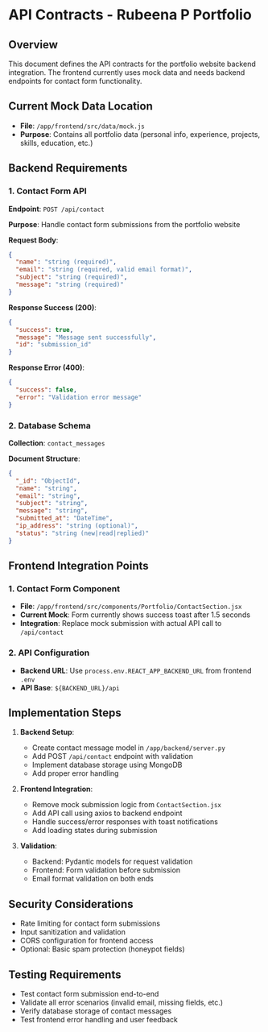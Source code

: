 # API Contracts - Rubeena P Portfolio

## Overview
This document defines the API contracts for the portfolio website backend integration. The frontend currently uses mock data and needs backend endpoints for contact form functionality.

## Current Mock Data Location
- **File**: `/app/frontend/src/data/mock.js`
- **Purpose**: Contains all portfolio data (personal info, experience, projects, skills, education, etc.)

## Backend Requirements

### 1. Contact Form API

**Endpoint**: `POST /api/contact`

**Purpose**: Handle contact form submissions from the portfolio website

**Request Body**:
```json
{
  "name": "string (required)",
  "email": "string (required, valid email format)",
  "subject": "string (required)",
  "message": "string (required)"
}
```

**Response Success (200)**:
```json
{
  "success": true,
  "message": "Message sent successfully",
  "id": "submission_id"
}
```

**Response Error (400)**:
```json
{
  "success": false,
  "error": "Validation error message"
}
```

### 2. Database Schema

**Collection**: `contact_messages`

**Document Structure**:
```json
{
  "_id": "ObjectId",
  "name": "string",
  "email": "string", 
  "subject": "string",
  "message": "string",
  "submitted_at": "DateTime",
  "ip_address": "string (optional)",
  "status": "string (new|read|replied)"
}
```

## Frontend Integration Points

### 1. Contact Form Component
- **File**: `/app/frontend/src/components/Portfolio/ContactSection.jsx`
- **Current Mock**: Form currently shows success toast after 1.5 seconds
- **Integration**: Replace mock submission with actual API call to `/api/contact`

### 2. API Configuration
- **Backend URL**: Use `process.env.REACT_APP_BACKEND_URL` from frontend `.env`
- **API Base**: `${BACKEND_URL}/api`

## Implementation Steps

1. **Backend Setup**:
   - Create contact message model in `/app/backend/server.py`
   - Add POST `/api/contact` endpoint with validation
   - Implement database storage using MongoDB
   - Add proper error handling

2. **Frontend Integration**:
   - Remove mock submission logic from `ContactSection.jsx`
   - Add API call using axios to backend endpoint
   - Handle success/error responses with toast notifications
   - Add loading states during submission

3. **Validation**:
   - Backend: Pydantic models for request validation
   - Frontend: Form validation before submission
   - Email format validation on both ends

## Security Considerations
- Rate limiting for contact form submissions
- Input sanitization and validation
- CORS configuration for frontend access
- Optional: Basic spam protection (honeypot fields)

## Testing Requirements
- Test contact form submission end-to-end
- Validate all error scenarios (invalid email, missing fields, etc.)
- Verify database storage of contact messages
- Test frontend error handling and user feedback